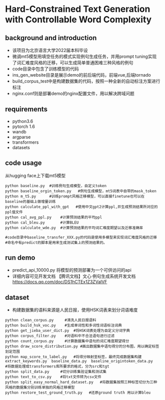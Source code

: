 # Hard-Constrained Text Generation with Controllable Word Complexity

## background and introduction
* 该项目为北京语言大学2022届本科毕设
* 微调mt5模型用填空任务的模式实现例句生成任务，并用prompt tuning实现了词汇难度风格的迁移，可以生成简单普通困难三种风格的例句
* code目录中包含了训练模型的代码
* ins_gen_website目录是展示demo的前后端代码，前端vue,后端tornado
* build_corpus_test中是构建数据集的代码，按照一种全新的自动标注方案进行标注
* nginx.conf则是部署demo的nginx配置文件，用以解决跨域问题


## requirements
* python3.6
* pytorch 1.6
* wandb
* argparse
* transformers
* datasets

## code usage
从hugging face上下载mt5模型
```
python baseline.py  #训练例句生成模型，自定义token
python baseline_orgin_token.py   #例句生成模型，mt5词表中自带的mask_token
python m_t5.py      #训练prompt风格迁移模型，可以直接finetune也可以在baseline的基础上做增量训练
python calculate_ppl_with_gpt   #使用中文gpt2计算ppl,并生成预测结果所对应的ppl值文件
python cal_avg_ppl.py    #计算预测结果的平均ppl
python cal_bleu.py       #计算BLEU
python calculate_wde.py  #计算预测结果的平均词汇难度期望以及迁移准确率

#code目录中baseline_transfer_XXX.py的代码是使用多模型来实现词汇难度风格的迁移
#命名中有predict的脚本是用来生成测试集上的预测结果的。
```

## run demo
* predict_api_10000.py 将模型的预测部署为一个可供访问的api
* 详细内容可见开发文档   【腾讯文档】文心·例句生成系统开发文档  https://docs.qq.com/doc/DS1hCTEx1Z3ZValVF

## dataset
* 构建数据集的语料来源是人民日报，使用HSK词表来划分词语难度
```
python clean_corpus.py     #清洗人民日报语料
python build_hsk_voc.py    #生成单词性和多词性词语标注词典
python get_jieba_user_dict.py  #将HSK词表处理为自定义分词字典
python corpus_filter.py    #对语料中不合法语句进行过滤
python count_corpus.py     #计算数据集中语句的词汇难度期望得分
python draw_score_distribution.py #画出数据集中语句得分的分布图，用以确定标签划定范围
python map_score_to_label.py   #将得分映射至标签，最终完成数据集构建
extract_keywords.py  baseline_data.py  baseline_origintoken_data.py    #将数据处理成transformers库所要求的格式，分为src和tgt
python split_data.py     #切分训练集验证集和测试集
python text_to_csv.py    #将txt文件转为csv文件
python split_easy_normal_hard_dataset.py   #将数据集按照三种标签切分为三种风格的数据集分别训练单独的风格迁移模型
python restore_test_ground_truth.py   #还原ground truth 用以计算bleu

```